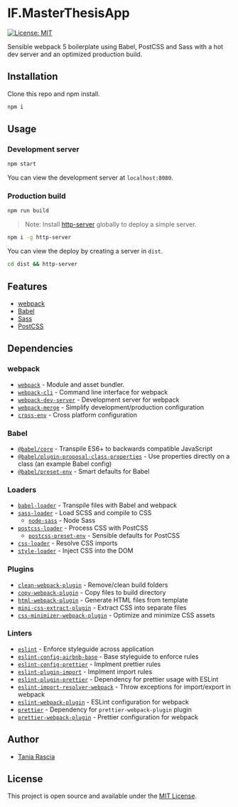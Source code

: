 # IF.MasterThesisApp

[![License: MIT](https://img.shields.io/badge/License-MIT-blue.svg)](https://opensource.org/licenses/MIT)

Sensible webpack 5 boilerplate using Babel, PostCSS and Sass with a hot dev server and an optimized production build.

## Installation

Clone this repo and npm install.

```bash
npm i
```

## Usage

### Development server

```bash
npm start
```

You can view the development server at `localhost:8080`.

### Production build

```bash
npm run build
```

> Note: Install [http-server](https://www.npmjs.com/package/http-server) globally to deploy a simple server.

```bash
npm i -g http-server
```

You can view the deploy by creating a server in `dist`.

```bash
cd dist && http-server
```

## Features

- [webpack](https://webpack.js.org/)
- [Babel](https://babeljs.io/)
- [Sass](https://sass-lang.com/)
- [PostCSS](https://postcss.org/)

## Dependencies

### webpack

- [`webpack`](https://github.com/webpack/webpack) - Module and asset bundler.
- [`webpack-cli`](https://github.com/webpack/webpack-cli) - Command line interface for webpack
- [`webpack-dev-server`](https://github.com/webpack/webpack-dev-server) - Development server for webpack
- [`webpack-merge`](https://github.com/survivejs/webpack-merge) - Simplify development/production configuration
- [`cross-env`](https://github.com/kentcdodds/cross-env) - Cross platform configuration

### Babel

- [`@babel/core`](https://www.npmjs.com/package/@babel/core) - Transpile ES6+ to backwards compatible JavaScript
- [`@babel/plugin-proposal-class-properties`](https://babeljs.io/docs/en/babel-plugin-proposal-class-properties) - Use properties directly on a class (an example Babel config)
- [`@babel/preset-env`](https://babeljs.io/docs/en/babel-preset-env) - Smart defaults for Babel

### Loaders

- [`babel-loader`](https://webpack.js.org/loaders/babel-loader/) - Transpile files with Babel and webpack
- [`sass-loader`](https://webpack.js.org/loaders/sass-loader/) - Load SCSS and compile to CSS
  - [`node-sass`](https://github.com/sass/node-sass) - Node Sass
- [`postcss-loader`](https://webpack.js.org/loaders/postcss-loader/) - Process CSS with PostCSS
  - [`postcss-preset-env`](https://www.npmjs.com/package/postcss-preset-env) - Sensible defaults for PostCSS
- [`css-loader`](https://webpack.js.org/loaders/css-loader/) - Resolve CSS imports
- [`style-loader`](https://webpack.js.org/loaders/style-loader/) - Inject CSS into the DOM

### Plugins

- [`clean-webpack-plugin`](https://github.com/johnagan/clean-webpack-plugin) - Remove/clean build folders
- [`copy-webpack-plugin`](https://github.com/webpack-contrib/copy-webpack-plugin) - Copy files to build directory
- [`html-webpack-plugin`](https://github.com/jantimon/html-webpack-plugin) - Generate HTML files from template
- [`mini-css-extract-plugin`](https://github.com/webpack-contrib/mini-css-extract-plugin) - Extract CSS into separate files
- [`css-minimizer-webpack-plugin`](https://webpack.js.org/plugins/css-minimizer-webpack-plugin/) - Optimize and minimize CSS assets

### Linters

- [`eslint`](https://github.com/eslint/eslint) - Enforce styleguide across application
- [`eslint-config-airbnb-base`](https://github.com/airbnb/javascript/tree/master/packages/eslint-config-airbnb-base) - Base styleguide to enforce rules
- [`eslint-config-prettier`](https://github.com/prettier/eslint-config-prettier) - Implment prettier rules
- [`eslint-plugin-import`](https://github.com/benmosher/eslint-plugin-import) - Implment import rules
- [`eslint-plugin-prettier`](https://github.com/prettier/eslint-plugin-prettier) - Dependency for prettier usage with ESLint
- [`eslint-import-resolver-webpack`](https://github.com/benmosher/eslint-plugin-import/tree/master/resolvers/webpack) - Throw exceptions for import/export in webpack
- [`eslint-webpack-plugin`](https://github.com/webpack-contrib/eslint-webpack-plugin) - ESLint configuration for webpack
- [`prettier`](https://github.com/prettier/prettier) - Dependency for `prettier-webpack-plugin` plugin
- [`prettier-webpack-plugin`](https://github.com/hawkins/prettier-webpack-plugin) - Prettier configuration for webpack

## Author

- [Tania Rascia](https://www.taniarascia.com)

## License

This project is open source and available under the [MIT License](LICENSE).
